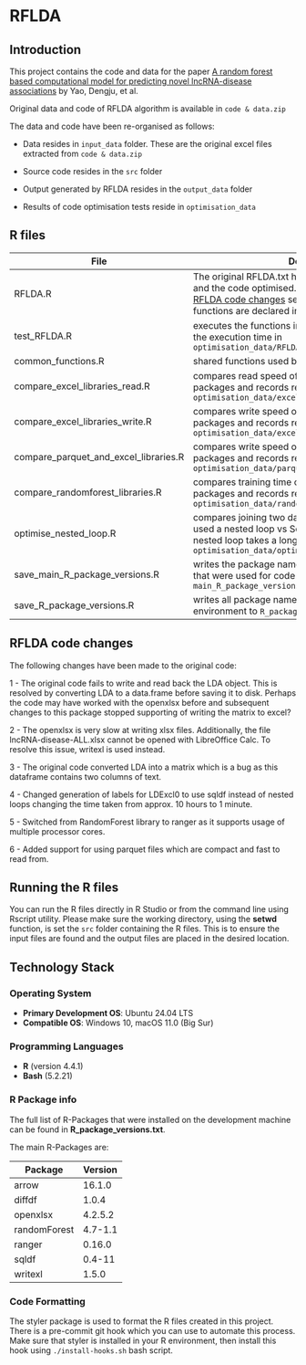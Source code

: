 # RFLDA

## Introduction

This project contains the code and data for the paper [A random forest based computational model for predicting novel lncRNA-disease associations](https://link.springer.com/article/10.1186/s12859-020-3458-1) by Yao, Dengju, et al.

Original data and code of RFLDA algorithm is available in `code & data.zip`

The data and code have been re-organised as follows:

-   Data resides in `input_data` folder. These are the original excel files extracted from `code & data.zip`

-   Source code resides in the `src` folder

-   Output generated by RFLDA resides in the `output_data` folder

-   Results of code optimisation tests reside in `optimisation_data`

## R files

| File                                  | Description                                                                                                                                                                                                                |
|-------------------------------------------|-----------------------------|
| RFLDA.R                               | The original RFLDA.txt has been renamed to RFLDA.R and the code optimised. For more information see the [RFLDA code changes](#RFLDA%20code%20changes) section. Additionally, only the functions are declared in this file. |
| test_RFLDA.R                          | executes the functions in RFLDA.R in order and records the execution time in `optimisation_data/RFLDA_result.csv` |
| common_functions.R                    | shared functions used by optimisation test scripts|
| compare_excel_libraries_read.R        | compares read speed of OpenXLSX and ReadXL packages and records results in `optimisation_data/excel_read_result.csv` |
| compare_excel_libraries_write.R       | compares write speed of OpenXLSX and WriteXL packages and records results in `optimisation_data/excel_write_result.csv` |
| compare_parquet_and_excel_libraries.R | compares write speed of OpenXLSX, WriteXL and Arrow packages and records results in `optimisation_data/parquet_and_excel_write_result.csv` |
| compare_randomforest_libraries.R      | compares training time of RandomForest and Ranger packages and records results in `optimisation_data/randomforest_comparison_result.csv` |
| optimise_nested_loop.R                | compares joining two datasets with original code which used a nested loop vs SqlDF package. Warning the nested loop takes a long time! Records results in `optimisation_data/optimise_nested_loop.csv`|
| save_main_R_package_versions.R        | writes the package name and versions for R package that were used for code optimisation to `main_R_package_versions.txt`|
| save_R_package_versions.R             | writes all package names and associated versions in R environment  to `R_package_versions.txt`|

## RFLDA code changes

The following changes have been made to the original code:

1 - The original code fails to write and read back the LDA object. This is resolved by converting LDA to a data.frame before saving it to disk. Perhaps the code may have worked with the openxlsx before and subsequent changes to this package stopped supporting of writing the matrix to excel?

2 - The openxlsx is very slow at writing xlsx files. Additionally, the file lncRNA-disease-ALL.xlsx cannot be opened with LibreOffice Calc. To resolve this issue, writexl is used instead.

3 - The original code converted LDA into a matrix which is a bug as this dataframe contains two columns of text.

4 - Changed generation of labels for LDExcl0 to use sqldf instead of nested loops changing the time taken from approx. 10 hours to 1 minute.

5 - Switched from RandomForest library to ranger as it supports usage of multiple processor cores.

6 - Added support for using parquet files which are compact and fast to read from.

## Running the R files

You can run the R files directly in R Studio or from the command line using Rscript utility. Please make sure the working directory, using the **setwd** function, is set the `src` folder containing the R files. This is to ensure the input files are found and the output files are placed in the desired location.

## Technology Stack

### Operating System

-   **Primary Development OS**: Ubuntu 24.04 LTS
-   **Compatible OS**: Windows 10, macOS 11.0 (Big Sur)

### Programming Languages

-   **R** (version 4.4.1)
-   **Bash** (5.2.21)

### R Package info

The full list of R-Packages that were installed on the development machine can be found in **R_package_versions.txt**.

The main R-Packages are:

| Package      | Version |
|--------------|---------|
| arrow        | 16.1.0  |
| diffdf       | 1.0.4   |
| openxlsx     | 4.2.5.2 |
| randomForest | 4.7-1.1 |
| ranger       | 0.16.0  |
| sqldf        | 0.4-11  |
| writexl      | 1.5.0   |

### Code Formatting

The styler package is used to format the R files created in this project.
There is a pre-commit git hook which you can use to automate this process.
Make sure that styler is installed in your R environment, then install this hook using `./install-hooks.sh` bash script.